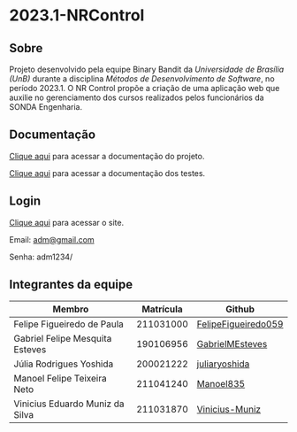 # 2023.1-NRControl

## Sobre

Projeto desenvolvido pela equipe Binary Bandit da *Universidade de Brasília (UnB)* durante a disciplina *Métodos de Desenvolvimento de Software*, no período 2023.1. O NR Control propõe a criação de uma aplicação web que auxilie no gerenciamento dos cursos realizados pelos funcionários da SONDA Engenharia.

## Documentação 

[Clique aqui](https://mdsreq-fga-unb.github.io/2023.1-NRControl/) para acessar a documentação do projeto.

[Clique aqui](https://drive.google.com/file/d/16YAiGds4Cmhh_2Uy8-1SkF3E4Tg0RBB0/view?usp=sharing) para acessar a documentação dos testes.

## Login

[Clique aqui](http://https://sonda-engenharia-nr.vercel.app/) para acessar o site.

Email: adm@gmail.com

Senha: adm1234/

## Integrantes da equipe

|Membro|Matrícula|Github|
|----|----|----|
|Felipe Figueiredo de Paula|211031000|[FelipeFigueiredo059](https://github.com/FelipeFigueiredo059)|
|Gabriel Felipe Mesquita Esteves|190106956|[GabrielMEsteves](https://github.com/GabrielMEsteves)|
|Júlia Rodrigues Yoshida|200021222|[juliaryoshida](https://github.com/juliaryoshida)|
|Manoel Felipe Teixeira Neto|211041240|[Manoel835](https://github.com/Manoel835)|
|Vinicius Eduardo Muniz da Silva|211031870|[Vinicius-Muniz](https://github.com/Vinicius-Muniz)|
